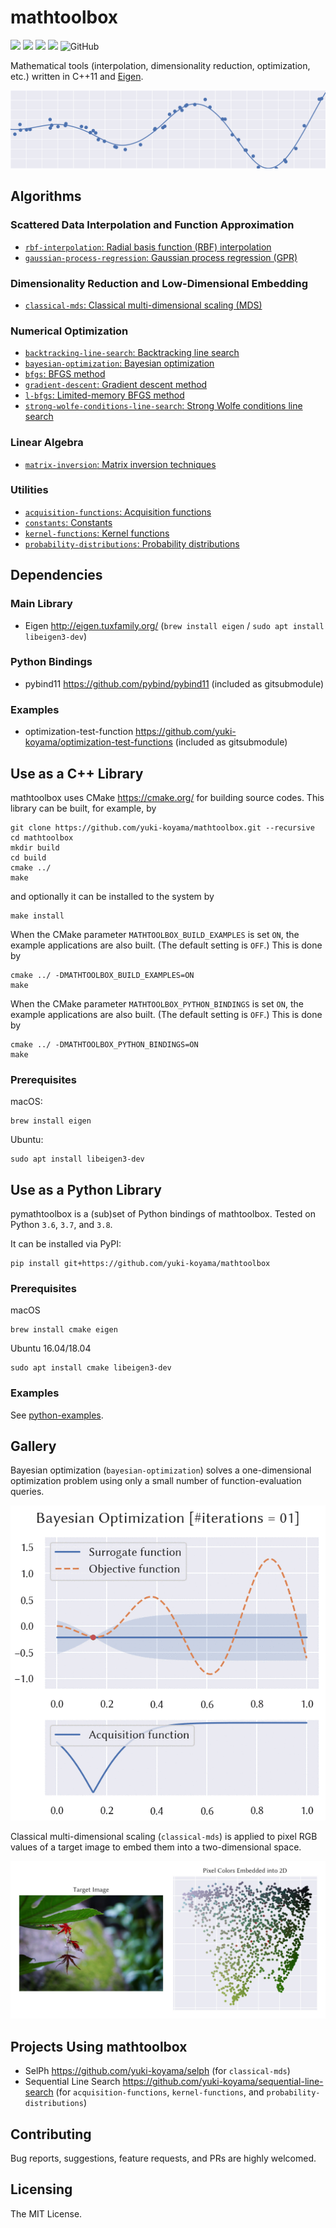 # mathtoolbox

![](https://github.com/yuki-koyama/mathtoolbox/workflows/macOS/badge.svg)
![](https://github.com/yuki-koyama/mathtoolbox/workflows/Ubuntu/badge.svg)
![](https://github.com/yuki-koyama/mathtoolbox/workflows/macOS-python/badge.svg)
![](https://github.com/yuki-koyama/mathtoolbox/workflows/Ubuntu-python/badge.svg)
![GitHub](https://img.shields.io/github/license/yuki-koyama/mathtoolbox)

Mathematical tools (interpolation, dimensionality reduction, optimization, etc.) written in C++11 and [Eigen](http://eigen.tuxfamily.org/).

![](docs/header.png)

## Algorithms

### Scattered Data Interpolation and Function Approximation

- [`rbf-interpolation`: Radial basis function (RBF) interpolation](https://yuki-koyama.github.io/mathtoolbox/rbf-interpolation/)
- [`gaussian-process-regression`: Gaussian process regression (GPR)](https://yuki-koyama.github.io/mathtoolbox/gaussian-process-regression/)

### Dimensionality Reduction and Low-Dimensional Embedding

- [`classical-mds`: Classical multi-dimensional scaling (MDS)](https://yuki-koyama.github.io/mathtoolbox/classical-mds/)

### Numerical Optimization

- [`backtracking-line-search`: Backtracking line search](https://yuki-koyama.github.io/mathtoolbox/backtracking-line-search/)
- [`bayesian-optimization`: Bayesian optimization](https://yuki-koyama.github.io/mathtoolbox/bayesian-optimization/)
- [`bfgs`: BFGS method](https://yuki-koyama.github.io/mathtoolbox/bfgs/)
- [`gradient-descent`: Gradient descent method](https://yuki-koyama.github.io/mathtoolbox/gradient-descent/)
- [`l-bfgs`: Limited-memory BFGS method](https://yuki-koyama.github.io/mathtoolbox/l-bfgs/)
- [`strong-wolfe-conditions-line-search`: Strong Wolfe conditions line search](https://yuki-koyama.github.io/mathtoolbox/strong-wolfe-conditions-line-search/)

### Linear Algebra

- [`matrix-inversion`: Matrix inversion techniques](https://yuki-koyama.github.io/mathtoolbox/matrix-inversion/)

### Utilities

- [`acquisition-functions`: Acquisition functions](https://yuki-koyama.github.io/mathtoolbox/acquisition-functions/)
- [`constants`: Constants](https://yuki-koyama.github.io/mathtoolbox/constants/)
- [`kernel-functions`: Kernel functions](https://yuki-koyama.github.io/mathtoolbox/kernel-functions/)
- [`probability-distributions`: Probability distributions](https://yuki-koyama.github.io/mathtoolbox/probability-distributions/)

## Dependencies

### Main Library

- Eigen <http://eigen.tuxfamily.org/> (`brew install eigen` / `sudo apt install libeigen3-dev`)

### Python Bindings

- pybind11 <https://github.com/pybind/pybind11> (included as gitsubmodule)

### Examples

- optimization-test-function <https://github.com/yuki-koyama/optimization-test-functions> (included as gitsubmodule)

## Use as a C++ Library

mathtoolbox uses CMake <https://cmake.org/> for building source codes. This library can be built, for example, by
```
git clone https://github.com/yuki-koyama/mathtoolbox.git --recursive
cd mathtoolbox
mkdir build
cd build
cmake ../
make
```
and optionally it can be installed to the system by
```
make install
```

When the CMake parameter `MATHTOOLBOX_BUILD_EXAMPLES` is set `ON`, the example applications are also built. (The default setting is `OFF`.) This is done by
```
cmake ../ -DMATHTOOLBOX_BUILD_EXAMPLES=ON
make
```

When the CMake parameter `MATHTOOLBOX_PYTHON_BINDINGS` is set `ON`, the example applications are also built. (The default setting is `OFF`.) This is done by
```
cmake ../ -DMATHTOOLBOX_PYTHON_BINDINGS=ON
make
```

### Prerequisites

macOS:
```
brew install eigen
```

Ubuntu:
```
sudo apt install libeigen3-dev
```

## Use as a Python Library

pymathtoolbox is a (sub)set of Python bindings of mathtoolbox. Tested on Python `3.6`, `3.7`, and `3.8`.

It can be installed via PyPI:
```
pip install git+https://github.com/yuki-koyama/mathtoolbox
```

### Prerequisites

macOS
```
brew install cmake eigen
```

Ubuntu 16.04/18.04
```
sudo apt install cmake libeigen3-dev
```

### Examples

See [python-examples](https://github.com/yuki-koyama/mathtoolbox/tree/master/python-examples).

## Gallery

Bayesian optimization (`bayesian-optimization`) solves a one-dimensional optimization problem using only a small number of function-evaluation queries.

![](docs/bayesian-optimization/1d.gif)

Classical multi-dimensional scaling (`classical-mds`) is applied to pixel RGB values of a target image to embed them into a two-dimensional space.

![](docs/classical-mds/classical-mds-image-out.jpg)

## Projects Using mathtoolbox

- SelPh <https://github.com/yuki-koyama/selph> (for `classical-mds`)
- Sequential Line Search <https://github.com/yuki-koyama/sequential-line-search> (for `acquisition-functions`, `kernel-functions`, and `probability-distributions`)

## Contributing

Bug reports, suggestions, feature requests, and PRs are highly welcomed.

## Licensing

The MIT License.

